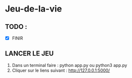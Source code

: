 # Jeu-de-la-vie

## TODO :

- [X] FINIR

## LANCER LE JEU 

1) Dans un terminal faire : python app.py ou python3 app.py 
2) Cliquer sur le liens suivant : http://127.0.0.1:5000/ 
